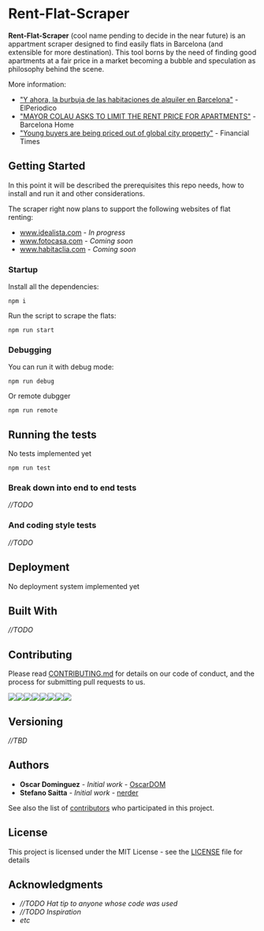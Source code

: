 # Rent-Flat-Scraper

**Rent-Flat-Scraper** (cool name pending to decide in the near future) is an appartment scraper designed to find easily flats in Barcelona (and extensible for more destination). This tool borns by the need of finding good apartments at a fair price in a market becoming a bubble and speculation as philosophy behind the scene.

More information:
* ["Y ahora, la burbuja de las habitaciones de alquiler en Barcelona"](https://www.elperiodico.com/es/barcelona/20180527/burbuja-habitaciones-alquiler-barcelona-6840378) - ElPeriodico
* ["MAYOR COLAU ASKS TO LIMIT THE RENT PRICE FOR APARTMENTS"](http://barcelona-home.com/events-and-guide/event/mayor-colau-asks-to-limit-the-rent-price-for-apartments/) - Barcelona Home
* ["Young buyers are being priced out of global city property"](https://www.ft.com/content/4b3f06aa-3e79-11e8-bcc8-cebcb81f1f90) - Financial Times

## Getting Started
In this point it will be described the prerequisites this repo needs, how to install and run it and other considerations.

The scraper right now plans to support the following websites of flat renting:
* www.idealista.com - *In progress*
* www.fotocasa.com - *Coming soon*
* www.habitaclia.com - *Coming soon*

### Startup

Install all the dependencies: 

```
npm i
```

Run the script to scrape the flats:

```
npm run start
```

### Debugging

You can run it with debug mode:

```
npm run debug
```

Or remote dubgger

```
npm run remote
```


## Running the tests

No tests implemented yet

```
npm run test
```

### Break down into end to end tests

*//TODO*

### And coding style tests

*//TODO*


## Deployment

No deployment system implemented yet

## Built With

*//TODO*

## Contributing

Please read [CONTRIBUTING.md](https://github.com/dominguezcelada/rent-flat-scraper/blob/master/CONTRIBUTING.md) for details on our code of conduct, and the process for submitting pull requests to us.

[![](https://sourcerer.io/fame/dominguezcelada/dominguezcelada/rent-flat-scraper/images/0)](https://sourcerer.io/fame/dominguezcelada/dominguezcelada/rent-flat-scraper/links/0)[![](https://sourcerer.io/fame/dominguezcelada/dominguezcelada/rent-flat-scraper/images/1)](https://sourcerer.io/fame/dominguezcelada/dominguezcelada/rent-flat-scraper/links/1)[![](https://sourcerer.io/fame/dominguezcelada/dominguezcelada/rent-flat-scraper/images/2)](https://sourcerer.io/fame/dominguezcelada/dominguezcelada/rent-flat-scraper/links/2)[![](https://sourcerer.io/fame/dominguezcelada/dominguezcelada/rent-flat-scraper/images/3)](https://sourcerer.io/fame/dominguezcelada/dominguezcelada/rent-flat-scraper/links/3)[![](https://sourcerer.io/fame/dominguezcelada/dominguezcelada/rent-flat-scraper/images/4)](https://sourcerer.io/fame/dominguezcelada/dominguezcelada/rent-flat-scraper/links/4)[![](https://sourcerer.io/fame/dominguezcelada/dominguezcelada/rent-flat-scraper/images/5)](https://sourcerer.io/fame/dominguezcelada/dominguezcelada/rent-flat-scraper/links/5)[![](https://sourcerer.io/fame/dominguezcelada/dominguezcelada/rent-flat-scraper/images/6)](https://sourcerer.io/fame/dominguezcelada/dominguezcelada/rent-flat-scraper/links/6)[![](https://sourcerer.io/fame/dominguezcelada/dominguezcelada/rent-flat-scraper/images/7)](https://sourcerer.io/fame/dominguezcelada/dominguezcelada/rent-flat-scraper/links/7)


## Versioning

*//TBD*

## Authors

* **Oscar Dominguez** - *Initial work* - [OscarDOM](https://github.com/dominguezcelada)
* **Stefano Saitta** - *Initial work* - [nerder](https://github.com/nerder)

See also the list of [contributors](https://github.com/dominguezcelada/rent-flat-scraper/contributors) who participated in this project.

## License

This project is licensed under the MIT License - see the [LICENSE](https://github.com/dominguezcelada/rent-flat-scraper/blob/master/LICENSE) file for details

## Acknowledgments

* *//TODO Hat tip to anyone whose code was used*
* *//TODO Inspiration*
* *etc*

